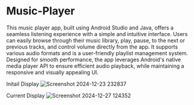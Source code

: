 # Music-Player

This music player app, built using Android Studio and Java, offers a seamless listening experience with a simple and intuitive interface. Users can easily browse through their music library, play, pause, to the next or previous tracks, and control volume directly from the app. It supports various audio formats and is a user-friendly playlist management system. Designed for smooth performance, the app leverages Android's native media player API to ensure efficient audio playback, while maintaining a responsive and visually appealing UI.

Initail Display
![Screenshot 2024-12-23 232837](https://github.com/user-attachments/assets/2adffad2-6229-4811-9f90-be8248bf54e7)

Current Display
![Screenshot 2024-12-27 124352](https://github.com/user-attachments/assets/c3a3c276-3e63-4bf3-b820-de974db2453b)
